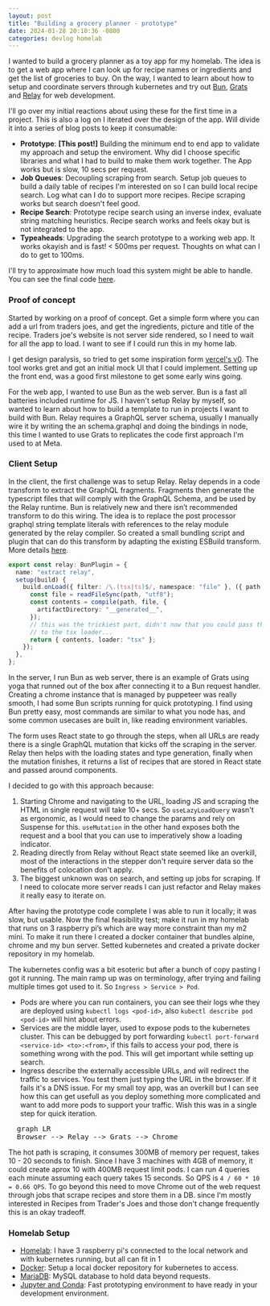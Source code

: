 ```yaml
---
layout: post
title: "Building a grocery planner - prototype"
date: 2024-01-28 20:10:36 -0800
categories: devlog homelab
---
```


I wanted to build a grocery planner as a toy app for my homelab. The idea is to get a web app where I
can look up for recipe names or ingredients and get the list of groceries to buy. On the way,
I wanted to learn about how to setup and coordinate servers through kubernetes and try out [Bun](https://bun.sh/),
[Grats](https://github.com/captbaritone/grats) and [Relay](https://github.com/facebook/relay) for web development.

I'll go over my initial reactions about using these for the first time in a project. This is also a log on I iterated
over the design of the app. Will divide it into a series of blog posts to keep it consumable:

- **Prototype**: **[This post!]** Building the minimum end to end app to validate my approach and setup the enviroment. Why did
  I choose specific libraries and what I had to build to make them work together. The App works but is slow, 10 secs per request.
- **Job Queues**: Decoupling scraping from search. Setup job queues to build a daily table of recipes I'm interested on so I can
  build local recipe search. Log what can I do to support more recipes. Recipe scraping works but search doesn't feel good.
- **Recipe Search**: Prototype recipe search using an inverse index, evaluate string matching heuristics. Recipe search works
  and feels okay but is not integrated to the app.
- **Typeaheads**: Upgrading the search prototype to a working web app. It works okayish and is fast! < 500ms per request. Thoughts
  on what can I do to get to 100ms.

I'll try to approximate how much load this system might be able to handle. You can see the final code [here](https://github.com/qsiandre/meal-plan).

### Proof of concept

Started by working on a proof of concept. Get a simple form where you can add a url from traders joes,
and get the ingredients, picture and title of the recipe. Traders joe's website is not server side rendered, so I need to wait
for all the app to load. I want to see if I could run this in my home lab.

I get design paralysis, so tried to get some inspiration form [vercel's v0](https://v0.dev/). The tool works gret and got an
initial mock UI that I could implement. Setting up the front end, was a good first milestone to get some early wins going.

For the web app, I wanted to use Bun as the web server. Bun is a fast all batteries included runtime for JS. I haven't setup
Relay by myself, so wanted to learn about how to build a template to run in projects I want to build with Bun.
Relay requires a GraphQL server schema, usually I manually wire it by writing the an schema.graphql and doing the bindings in node,
this time I wanted to use Grats to replicates the code first approach I'm used to at Meta.

### Client Setup

In the client, the first challenge was to setup Relay. Relay depends in a code transform to extract the GraphQL fragments. Fragments then
generate the typescript files that will comply with the GraphQL Schema, and be used by the Relay runtime. Bun is relatively new and there isn’t recommended transform to do this wiring. The idea is to replace the post processor graphql string template literals with references to the relay module generated by the relay compiler. So created a small bundling script and plugin that can do this transform by adapting the
existing ESBuild transform. More details [here](https://github.com/qsiandre/meal-plan/blob/main/plugins/relayPlugin.ts).

```typescript
export const relay: BunPlugin = {
  name: "extract relay",
  setup(build) {
    build.onLoad({ filter: /\.(tsx|ts)$/, namespace: "file" }, ({ path }) => {
      const file = readFileSync(path, "utf8");
      const contents = compile(path, file, {
        artifactDirectory: "__generated__",
      });
      // this was the trickiest part, didn't now that you could pass the content
      // to the tsx loader...
      return { contents, loader: "tsx" };
    });
  },
};
```

In the server, I run Bun as web server, there is an example of Grats using yoga that runned out of the box after connecting it to a Bun request handler.
Creating a chrome instance that is managed by puppeteer was really smooth, I had some Bun scripts running for quick prototyping. I find using Bun pretty
easy, most commands are similar to what you node has, and some common usecases are built in, like reading environment variables.

The form uses React state to go through the steps, when all URLs are ready there is a single GraphQL mutation that
kicks off the scraping in the server. Relay then helps with the loading states and type generation, finally when the
mutation finishes, it returns a list of recipes that are stored in React state and passed around components.

I decided to go with this approach because:

1. Starting Chrome and navigating to the URL, loading JS and scraping the HTML in single request will take 10+ secs. So `useLazyLoadQuery`
   wasn't as ergonomic, as I would need to change the params and rely on Suspense for this. `useMutation` in the other hand exposes both the
   request and a bool that you can use to imperatively show a loading indicator.
2. Reading directly from Relay without React state seemed like an overkill, most of the interactions in the stepper don't require server
   data so the benefits of colocation don't apply.
3. The biggest unknown was on search, and setting up jobs for scraping. If I need to colocate more server reads I can just refactor and Relay
   makes it really easy to iterate on.

After having the prototype code complete I was able to run it locally; it was slow, but usable. Now the final
feasibility test; make it run in my homelab that runs on 3 raspberry pi’s which are way more constraint than my m2 mini.
To make it run there I created a docker container that bundles alpine, chrome and my bun server.
Setted kubernetes and created a private docker repository in my homelab.

The kubernetes config was a bit esoteric but after a bunch of copy pasting I got it running. The main ramp up was on terminology, after
trying and failing multiple times got used to it. So `Ingress > Service > Pod`.

- Pods are where you can run containers, you can see their logs whe they are deployed using `kubectl logs <pod-id>`, also `kubectl describe pod <pod-id>`
  will hint about errors.
- Services are the middle layer, used to expose pods to the kubernetes cluster. This can be debugged by port forwarding `kubectl port-forward <service-id> <to>:<from>`, if this fails
  to access your pod, there is something wrong with the pod. This will get important while setting up search.
- Ingress describe the externally accessible URLs, and will redirect the traffic to services. You test them just typing the URL in the browser. If it fails it's a DNS issue.
  For my small toy app, was an overkill but I can see how this can get usefull as you deploy something more complicated and want to add more pods to support your traffic. Wish this was
  in a single step for quick iteration.

<pre class="mermaid">
  graph LR
  Browser --> Relay --> Grats --> Chrome
</pre>

The hot path is scraping, it consumes 300MB of memory per request, takes 10 - 20 seconds to finish. Since I have 3 machines with 4GB of memory, it could create aprox 10 with
400MB request limit pods. I can run 4 queries each minute assuming each query takes 15 seconds. So QPS is `4 / 60 * 10 = 0.66 QPS`. To go beyond this need to move Chrome out
of the web request through jobs that scrape recipes and store them in a DB. since I'm mostly interested in Recipes from Trader's Joes and those don't change frequently this is an okay tradeoff.

### Homelab Setup

- [Homelab](https://rpi4cluster.com): I have 3 raspberry pi's connected to the local network and with kubernetes running, but all can fit in 1
- [Docker](https://rpi4cluster.com): Setup a local docker repository for kubernetes to access.
- [MariaDB](https://pimylifeup.com/raspberry-pi-mysql/): MySQL database to hold data beyond requests.
- [Jupyter and Conda](https://medium.com/@nrk25693/how-to-add-your-conda-environment-to-your-jupyter-notebook-in-just-4-steps-abeab8b8d084): Fast prototyping environment to have ready in your development environment.

<script type="module">
  import mermaid from 'https://cdn.jsdelivr.net/npm/mermaid@10/dist/mermaid.esm.min.mjs';
  mermaid.initialize({ startOnLoad: true });
</script>

